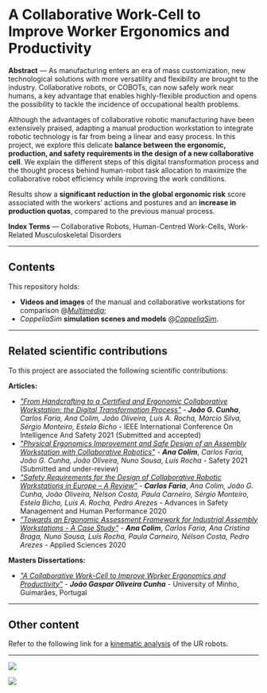 # A Collaborative Work-Cell to Improve Worker Ergonomics and Productivity

**Abstract** — As manufacturing enters an era of mass customization, new technological solutions with more versatility and flexibility are brought to the industry. Collaborative robots, or COBOTs, can now safely work near humans, a key advantage that enables highly-flexible production and opens the possibility to tackle the incidence of occupational health problems. 

Although the advantages of collaborative robotic manufacturing have been extensively praised, adapting a manual production workstation to integrate robotic technology is far from being a linear and easy process. In this project, we explore this delicate **balance between the ergonomic, production, and safety requirements in the design of a new collaborative cell**. We explain the different steps of this digital transformation process and the thought process behind human-robot task allocation to maximize the collaborative robot efficiency while improving the work conditions.

Results show a **significant reduction in the global ergonomic risk** score associated with the workers’ actions and postures and an **increase in production quotas**, compared to the previous manual process.

**Index Terms** — Collaborative Robots, Human-Centred Work-Cells, Work-Related Musculoskeletal Disorders

---

## Contents

This repository holds:
 - **Videos and images** of the manual and collaborative workstations for comparison @[*Multimedia*](https://github.com/Jgocunha/ergo-collab-robotics/tree/main/Multimedia);
 - *CoppeliaSim* **simulation scenes and models** @[*CoppeliaSim*](https://github.com/Jgocunha/ergo-collab-robotics/tree/main/CoppeliaSim).
---

## Related scientific contributions

To this project are associated the following scientific contributions:

**Articles:**
- [*"From Handcrafting to a Certified and Ergonomic Collaborative Workstation: the Digital Transformation Process"*](https://www.researchgate.net/publication/349948064_From_Handcrafting_to_a_Certified_and_Ergonomic_Collaborative_Workstation_the_Digital_Transformation_Process) - ***João G. Cunha***, *Carlos Faria, Ana Colim, João Oliveira, Luís A. Rocha, Márcio Silva, Sérgio Monteiro, Estela Bicho* - IEEE International Conference On Intelligence And Safety 2021 (Submitted and accepted)
- [*"Physical Ergonomics Improvement and Safe Design of an Assembly Workstation with Collaborative Robotics"*](https://www.mdpi.com/journal/safety) - ***Ana Colim***, *Carlos Faria, João G. Cunha, João Oliveira, Nuno Sousa, Luís Rocha* - Safety 2021 (Submitted and under-review)
- [*"Safety Requirements for the Design of Collaborative Robotic Workstations in Europe – A Review"*](https://link.springer.com/chapter/10.1007%2F978-3-030-50946-0_31) - ***Carlos Faria***, *Ana Colim, João G. Cunha, João Oliveira, Nelson Costa, Paula Carneiro, Sérgio Monteiro, Estela Bicho, Luís A. Rocha, Pedro Arezes* - Advances in Safety Management and Human Performance 2020
- [*"Towards an Ergonomic Assessment Framework for Industrial Assembly Workstations - A Case Study"*](https://www.mdpi.com/2076-3417/10/9/3048) - ***Ana Colim***, *Carlos Faria, Ana Cristina Braga, Nuno Sousa, Luís Rocha, Paula Carneiro, Nélson Costa, Pedro Arezes* - Applied Sciences 2020


**Masters Dissertations:**

- [*"A Collaborative Work-Cell to Improve Worker Ergonomics and Productivity"*](http://cp.eng.uminho.pt/provaBODY.aspx?id=4933) - ***João Gaspar Oliveira Cunha*** - University of Minho, Guimarães, Portugal

---

## Other content

Refer to the following link for a [kinematic analysis](https://github.com/Jgocunha/universal-robots-kinematics) of the UR robots.

---

![](/Multimedia/Pictures/CollaborativeOverview.jpg)

![](/Multimedia/Pictures/UR10e-series.jpg)
